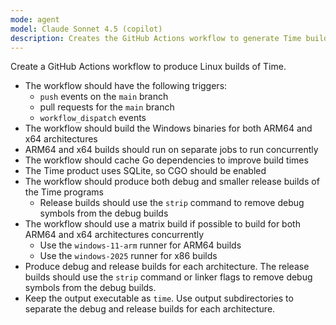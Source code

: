 ```yaml
---
mode: agent
model: Claude Sonnet 4.5 (copilot)
description: Creates the GitHub Actions workflow to generate Time builds for Microsoft Windows
---
```


Create a GitHub Actions workflow to produce Linux builds of Time.

- The workflow should have the following triggers:
    - `push` events on the `main` branch
    - pull requests for the `main` branch
    - `workflow_dispatch` events
- The workflow should build the Windows binaries for both ARM64 and x64 architectures
- ARM64 and x64 builds should run on separate jobs to run concurrently
- The workflow should cache Go dependencies to improve build times
- The Time product uses SQLite, so CGO should be enabled
- The workflow should produce both debug and smaller release builds of the Time programs
    - Release builds should use the `strip` command to remove debug symbols from the debug builds
- The workflow should use a matrix build if possible to build for both ARM64 and x64 architectures concurrently
    - Use the `windows-11-arm` runner for ARM64 builds
    - Use the `windows-2025` runner for x86 builds
- Produce debug and release builds for each architecture. The release builds should use the `strip` command or linker flags to remove debug symbols from the debug builds.
- Keep the output executable as `time`. Use output subdirectories to separate the debug and release builds for each architecture.
